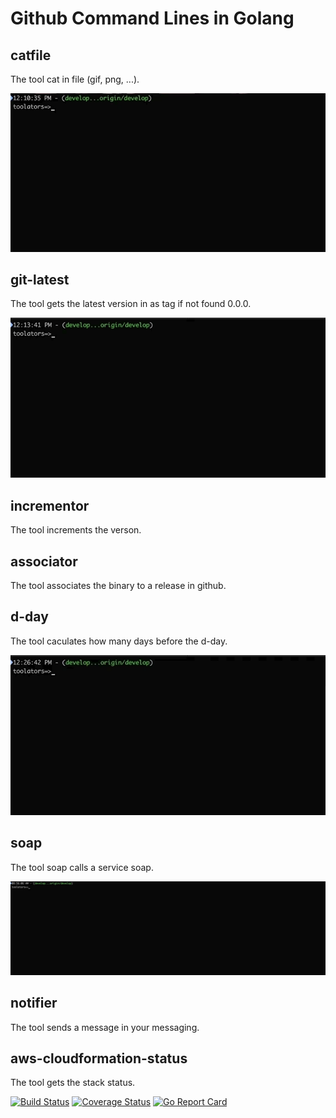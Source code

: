 # Github Command Lines in Golang

## catfile

The tool cat in file (gif, png, ...).

![catfile](.misc/catfile.gif)

## git-latest

The tool gets the latest version in as tag if not found 0.0.0.

![git-latest](.misc/git-latest.gif)

## incrementor

The tool increments the verson.

## associator

The tool associates the binary to a release in github.

## d-day

The tool caculates how many days before the d-day.

![d-day](.misc/d-day.gif)

## soap

The tool soap calls a service soap.

![soap](.misc/soap.gif)

## notifier

The tool sends a message in your messaging.

## aws-cloudformation-status

The tool gets the stack status.

[![Build Status](https://travis-ci.org/sjeandeaux/toolators.svg)](https://travis-ci.org/sjeandeaux/toolators) [![Coverage Status](https://coveralls.io/repos/github/sjeandeaux/toolators/badge.svg?branch=develop)](https://coveralls.io/github/sjeandeaux/toolators?branch=develop) [![Go Report Card](https://goreportcard.com/badge/github.com/sjeandeaux/toolators)](https://goreportcard.com/report/github.com/sjeandeaux/toolators)
